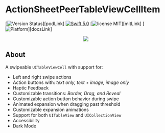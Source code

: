 # ActionSheetPeerTableViewCellItem

[![Version Status](https://img.shields.io/cocoapods/v/SwipeCellKit.svg)][podLink] 
[![Swift 5.0](https://img.shields.io/badge/Swift-5.0-orange.svg?style=flat)](https://developer.apple.com/swift/)
[![license MIT](https://img.shields.io/cocoapods/l/SwipeCellKit.svg)][mitLink] 
[![Platform](https://img.shields.io/cocoapods/p/SwipeCellKit.svg)][docsLink] 

<p align="center"><img src="https://giphy.com/gifs/KHcO2ViUYDrADePYZk" /></p>

## About

A swipeable `UITableViewCell` with support for:

* Left and right swipe actions
* Action buttons with: *text only, text + image, image only*
* Haptic Feedback
* Customizable transitions: *Border, Drag, and Reveal*
* Customizable action button behavior during swipe
* Animated expansion when dragging past threshold
* Customizable expansion animations
* Support for both `UITableView` and `UICollectionView`
* Accessibility
* Dark Mode
